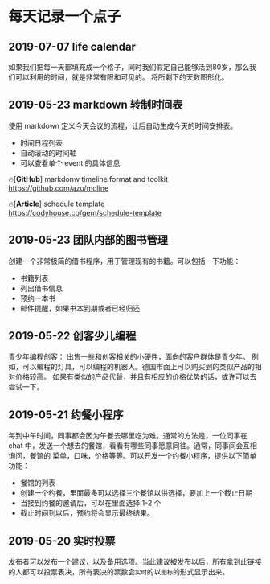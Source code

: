 # 每天记录一个点子

## 2019-07-07 life calendar
如果我们把每一天都填充成一个格子，同时我们假定自己能够活到80岁，那么我们可以利用的时间，就是非常有限和可见的。
将所剩下的天数图形化。

## 2019-05-23 markdown 转制时间表

使用 markdown 定义今天会议的流程，让后自动生成今天的时间安排表。

- 时间日程列表
- 自动滚动的时间轴
- 可以查看单个 event 的具体信息

🔥[**GitHub**] markdonw timeline format and toolkit <br>
<https://github.com/azu/mdline>

🔥[**Article**] schedule template <br>
<https://codyhouse.co/gem/schedule-template>

## 2019-05-23 团队内部的图书管理

创建一个非常极简的借书程序，用于管理现有的书籍。可以包括一下功能：

- 书籍列表
- 列出借书信息
- 预约一本书
- 邮件提醒，如果书本到期或者已经归还

## 2019-05-22 创客少儿编程

青少年编程创客： 出售一些和创客相关的小硬件，面向的客户群体是青少年。 例如，可以编程的灯具，可以编程的机器人。德国市面上可以购买到的类似产品的相对价格较高。
如果有类似的产品代替，并且有相应的价格优势的话，或许可以去尝试一下。

## 2019-05-21 约餐小程序

每到中午时间，同事都会因为午餐去哪里吃为难。通常的方法是，一位同事在 chat 中，发送一个想去的餐馆，看看有哪些同事愿意同往。通常，同事间会互相询问，餐馆的
菜单，口味，价格等等。可以开发一个约餐小程序，提供以下简单功能：

- 餐馆的列表
- 创建一个约餐，里面最多可以选择三个餐馆以供选择，要加上一个截止日期
- 当接到约餐的邀请后，可以在里面选择 1-2 个
- 截止时间到以后，预约将会显示最终结果。

## 2019-05-20 实时投票

发布者可以发布一个建议，以及备用选项。当此建议被发布以后，所有拿到此链接的人都可以投票表决，所有表决的票数会`实时`的以`图标`的形式显示出来。
